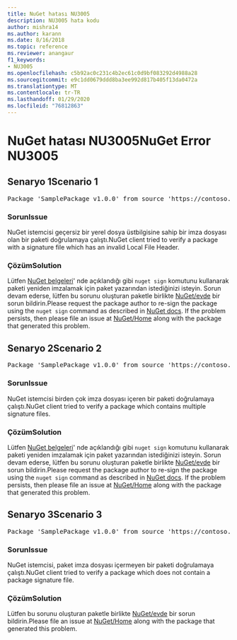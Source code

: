 ```yaml
---
title: NuGet hatası NU3005
description: NU3005 hata kodu
author: mishra14
ms.author: karann
ms.date: 8/16/2018
ms.topic: reference
ms.reviewer: anangaur
f1_keywords:
- NU3005
ms.openlocfilehash: c5b92ac0c231c4b2ec61c0d9bf083292d4988a28
ms.sourcegitcommit: e9c1dd0679ddd8ba3ee992d817b405f13da0472a
ms.translationtype: MT
ms.contentlocale: tr-TR
ms.lasthandoff: 01/29/2020
ms.locfileid: "76812863"
---
```

# <a name="nuget-error-nu3005"></a><span data-ttu-id="4ade5-103">NuGet hatası NU3005</span><span class="sxs-lookup"><span data-stu-id="4ade5-103">NuGet Error NU3005</span></span>

## <a name="scenario-1"></a><span data-ttu-id="4ade5-104">Senaryo 1</span><span class="sxs-lookup"><span data-stu-id="4ade5-104">Scenario 1</span></span>

<pre>Package 'SamplePackage v1.0.0' from source 'https://contoso.com/index.json': The package contains an invalid package signature file.</pre>

### <a name="issue"></a><span data-ttu-id="4ade5-105">Sorun</span><span class="sxs-lookup"><span data-stu-id="4ade5-105">Issue</span></span>

<span data-ttu-id="4ade5-106">NuGet istemcisi geçersiz bir yerel dosya üstbilgisine sahip bir imza dosyası olan bir paketi doğrulamaya çalıştı.</span><span class="sxs-lookup"><span data-stu-id="4ade5-106">NuGet client tried to verify a package with a signature file which has an invalid Local File Header.</span></span>


### <a name="solution"></a><span data-ttu-id="4ade5-107">Çözüm</span><span class="sxs-lookup"><span data-stu-id="4ade5-107">Solution</span></span>

<span data-ttu-id="4ade5-108">Lütfen [NuGet belgeleri](../../create-packages/sign-a-package.md)' nde açıklandığı gibi `nuget sign` komutunu kullanarak paketi yeniden imzalamak için paket yazarından istediğinizi isteyin. Sorun devam ederse, lütfen bu sorunu oluşturan paketle birlikte [NuGet/evde](https://github.com/NuGet/Home/issues) bir sorun bildirin.</span><span class="sxs-lookup"><span data-stu-id="4ade5-108">Please request the package author to re-sign the package using the `nuget sign` command as described in [NuGet docs](../../create-packages/sign-a-package.md). If the problem persists, then please file an issue at [NuGet/Home](https://github.com/NuGet/Home/issues) along with the package that generated this problem.</span></span>



## <a name="scenario-2"></a><span data-ttu-id="4ade5-109">Senaryo 2</span><span class="sxs-lookup"><span data-stu-id="4ade5-109">Scenario 2</span></span>

<pre>Package 'SamplePackage v1.0.0' from source 'https://contoso.com/index.json': The package contains multiple package signature files.</pre>

### <a name="issue"></a><span data-ttu-id="4ade5-110">Sorun</span><span class="sxs-lookup"><span data-stu-id="4ade5-110">Issue</span></span>

<span data-ttu-id="4ade5-111">NuGet istemcisi birden çok imza dosyası içeren bir paketi doğrulamaya çalıştı.</span><span class="sxs-lookup"><span data-stu-id="4ade5-111">NuGet client tried to verify a package which contains multiple signature files.</span></span>


### <a name="solution"></a><span data-ttu-id="4ade5-112">Çözüm</span><span class="sxs-lookup"><span data-stu-id="4ade5-112">Solution</span></span>

<span data-ttu-id="4ade5-113">Lütfen [NuGet belgeleri](../../create-packages/sign-a-package.md)' nde açıklandığı gibi `nuget sign` komutunu kullanarak paketi yeniden imzalamak için paket yazarından istediğinizi isteyin. Sorun devam ederse, lütfen bu sorunu oluşturan paketle birlikte [NuGet/evde](https://github.com/NuGet/Home/issues) bir sorun bildirin.</span><span class="sxs-lookup"><span data-stu-id="4ade5-113">Please request the package author to re-sign the package using the `nuget sign` command as described in [NuGet docs](../../create-packages/sign-a-package.md). If the problem persists, then please file an issue at [NuGet/Home](https://github.com/NuGet/Home/issues) along with the package that generated this problem.</span></span>



## <a name="scenario-3"></a><span data-ttu-id="4ade5-114">Senaryo 3</span><span class="sxs-lookup"><span data-stu-id="4ade5-114">Scenario 3</span></span>

<pre>Package 'SamplePackage v1.0.0' from source 'https://contoso.com/index.json': The package does not contain a valid package signature file.</pre>

### <a name="issue"></a><span data-ttu-id="4ade5-115">Sorun</span><span class="sxs-lookup"><span data-stu-id="4ade5-115">Issue</span></span>

<span data-ttu-id="4ade5-116">NuGet istemcisi, paket imza dosyası içermeyen bir paketi doğrulamaya çalıştı.</span><span class="sxs-lookup"><span data-stu-id="4ade5-116">NuGet client tried to verify a package which does not contain a package signature file.</span></span>


### <a name="solution"></a><span data-ttu-id="4ade5-117">Çözüm</span><span class="sxs-lookup"><span data-stu-id="4ade5-117">Solution</span></span>

<span data-ttu-id="4ade5-118">Lütfen bu sorunu oluşturan paketle birlikte [NuGet/evde](https://github.com/NuGet/Home/issues) bir sorun bildirin.</span><span class="sxs-lookup"><span data-stu-id="4ade5-118">Please file an issue at [NuGet/Home](https://github.com/NuGet/Home/issues) along with the package that generated this problem.</span></span>
